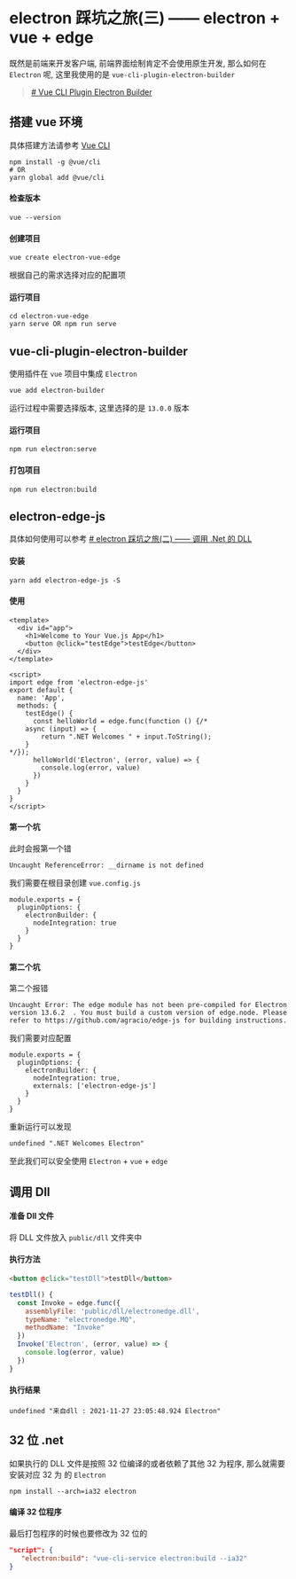 # electron 踩坑之旅(三) —— electron + vue + edge

既然是前端来开发客户端, 前端界面绘制肯定不会使用原生开发, 那么如何在 `Electron` 呢, 这里我使用的是 `vue-cli-plugin-electron-builder`

> [# Vue CLI Plugin Electron Builder](https://nklayman.github.io/vue-cli-plugin-electron-builder/)

## 搭建 vue 环境

具体搭建方法请参考 [Vue CLI](https://cli.vuejs.org/zh/guide/)

```
npm install -g @vue/cli
# OR
yarn global add @vue/cli
```
#### 检查版本
```
vue --version
```
#### 创建项目
```
vue create electron-vue-edge
```
根据自己的需求选择对应的配置项

#### 运行项目

```
cd electron-vue-edge
yarn serve OR npm run serve
```

## vue-cli-plugin-electron-builder

使用插件在 `vue` 项目中集成 `Electron`

```
vue add electron-builder
```
运行过程中需要选择版本, 这里选择的是 `13.0.0` 版本

#### 运行项目
```
npm run electron:serve
```

#### 打包项目
```
npm run electron:build
```

## electron-edge-js

具体如何使用可以参考 [# electron 踩坑之旅(二) —— 调用 .Net 的 DLL](https://juejin.cn/post/7035250118538297374)

#### 安装
```
yarn add electron-edge-js -S
```

#### 使用
```vue
<template>
  <div id="app">
    <h1>Welcome to Your Vue.js App</h1>
    <button @click="testEdge">testEdge</button>
  </div>
</template>

<script>
import edge from 'electron-edge-js'
export default {
  name: 'App',
  methods: {
    testEdge() {
      const helloWorld = edge.func(function () {/*
    async (input) => {
        return ".NET Welcomes " + input.ToString();
    }
*/});
      helloWorld('Electron', (error, value) => {
        console.log(error, value)
      })
    }
  }
}
</script>
```

#### 第一个坑

此时会报第一个错

```
Uncaught ReferenceError: __dirname is not defined
```

我们需要在根目录创建 `vue.config.js`

```
module.exports = {
  pluginOptions: {
    electronBuilder: {
      nodeIntegration: true
    }
  }
}
```

#### 第二个坑

第二个报错

```
Uncaught Error: The edge module has not been pre-compiled for Electron version 13.6.2  . You must build a custom version of edge.node. Please refer to https://github.com/agracio/edge-js for building instructions.
```

我们需要对应配置

```
module.exports = {
  pluginOptions: {
    electronBuilder: {
      nodeIntegration: true,
      externals: ['electron-edge-js']
    }
  }
}
```

重新运行可以发现

```
undefined ".NET Welcomes Electron"
```

至此我们可以安全使用 `Electron` + `vue` + `edge` 

## 调用 Dll

#### 准备 Dll 文件

将 DLL 文件放入 `public/dll` 文件夹中

#### 执行方法

```HTML
<button @click="testDll">testDll</button>
```

```JavaScript
testDll() {
  const Invoke = edge.func({
    assemblyFile: 'public/dll/electronedge.dll',
    typeName: "electronedge.MQ",
    methodName: "Invoke"
  })
  Invoke('Electron', (error, value) => {
    console.log(error, value)
  })
}
```

#### 执行结果

```
undefined "来自dll : 2021-11-27 23:05:48.924 Electron"
```
## 32 位 .net

如果执行的 DLL 文件是按照 32 位编译的或者依赖了其他 32 为程序, 那么就需要安装对应 32 为 的 `Electron`
```
npm install --arch=ia32 electron
```

#### 编译 32 位程序
最后打包程序的时候也要修改为 32 位的
```json
"script": {
   "electron:build": "vue-cli-service electron:build --ia32"
}
```
